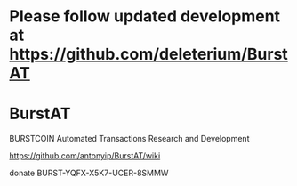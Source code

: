 # Please follow updated development at https://github.com/deleterium/BurstAT

# BurstAT
BURSTCOIN Automated Transactions Research and Development  
  
https://github.com/antonyip/BurstAT/wiki  

donate BURST-YQFX-X5K7-UCER-8SMMW
